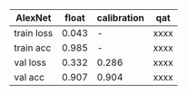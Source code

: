|  AlexNet  |float| calibration |  qat |
|-----------|-----|-------------|------|
| train loss|0.043|      -      | xxxx |
| train acc |0.985|      -      | xxxx |
| val loss  |0.332|     0.286   | xxxx |
| val acc   |0.907|     0.904   | xxxx |
